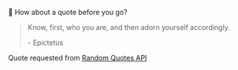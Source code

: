 📣 How about a quote before you go?

> Know, first, who you are, and then adorn yourself accordingly.
>
> <p>- Epictetus</p>

Quote requested from [Random Quotes API](https://github.com/lukePeavey/quotable)
